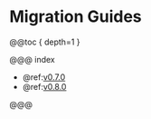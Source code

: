 # Migration Guides

@@toc { depth=1 }

@@@ index

* @ref:[v0.7.0](v0.7.0-Migration-Guide.md)
* @ref:[v0.8.0](v0.8.0-Migration-Guide.md)

@@@

